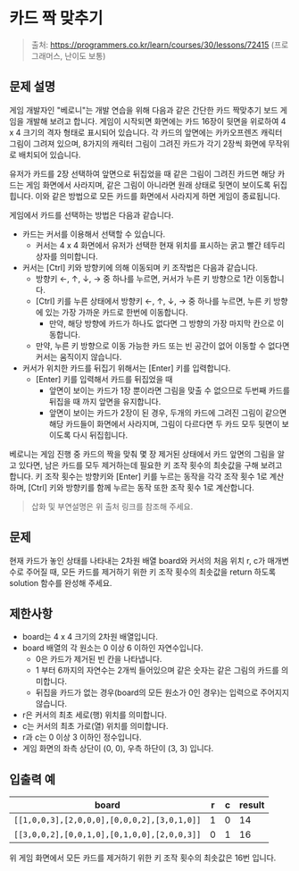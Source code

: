 # 카드 짝 맞추기

> 출처: https://programmers.co.kr/learn/courses/30/lessons/72415 (프로그래머스, 난이도 보통)

## 문제 설명

게임 개발자인 "베로니"는 개발 연습을 위해 다음과 같은 간단한 카드 짝맞추기 보드 게임을 개발해 보려고 합니다.
게임이 시작되면 화면에는 카드 16장이 뒷면을 위로하여 4 x 4 크기의 격자 형태로 표시되어 있습니다. 각 카드의 앞면에는 카카오프렌즈 캐릭터 그림이 그려져 있으며, 8가지의 캐릭터 그림이 그려진 카드가 각기 2장씩 화면에 무작위로 배치되어 있습니다.

유저가 카드를 2장 선택하여 앞면으로 뒤집었을 때 같은 그림이 그려진 카드면 해당 카드는 게임 화면에서 사라지며, 같은 그림이 아니라면 원래 상태로 뒷면이 보이도록 뒤집힙니다. 이와 같은 방법으로 모든 카드를 화면에서 사라지게 하면 게임이 종료됩니다.

게임에서 카드를 선택하는 방법은 다음과 같습니다.

- 카드는 커서를 이용해서 선택할 수 있습니다.
  - 커서는 4 x 4 화면에서 유저가 선택한 현재 위치를 표시하는 굵고 빨간 테두리 상자를 의미합니다.
- 커서는 [Ctrl] 키와 방향키에 의해 이동되며 키 조작법은 다음과 같습니다.
  - 방향키 ←, ↑, ↓, → 중 하나를 누르면, 커서가 누른 키 방향으로 1칸 이동합니다.
  - [Ctrl] 키를 누른 상태에서 방향키 ←, ↑, ↓, → 중 하나를 누르면, 누른 키 방향에 있는 가장 가까운 카드로 한번에 이동합니다.
    - 만약, 해당 방향에 카드가 하나도 없다면 그 방향의 가장 마지막 칸으로 이동합니다.
  - 만약, 누른 키 방향으로 이동 가능한 카드 또는 빈 공간이 없어 이동할 수 없다면 커서는 움직이지 않습니다.
- 커서가 위치한 카드를 뒤집기 위해서는 [Enter] 키를 입력합니다.
  - [Enter] 키를 입력해서 카드를 뒤집었을 때
    - 앞면이 보이는 카드가 1장 뿐이라면 그림을 맞출 수 없으므로 두번째 카드를 뒤집을 때 까지 앞면을 유지합니다.
    - 앞면이 보이는 카드가 2장이 된 경우, 두개의 카드에 그려진 그림이 같으면 해당 카드들이 화면에서 사라지며, 그림이 다르다면 두 카드 모두 뒷면이 보이도록 다시 뒤집힙니다.

베로니는 게임 진행 중 카드의 짝을 맞춰 몇 장 제거된 상태에서 카드 앞면의 그림을 알고 있다면, 남은 카드를 모두 제거하는데 필요한 키 조작 횟수의 최솟값을 구해 보려고 합니다. 키 조작 횟수는 방향키와 [Enter] 키를 누르는 동작을 각각 조작 횟수 1로 계산하며, [Ctrl] 키와 방향키를 함께 누르는 동작 또한 조작 횟수 1로 계산합니다.

> 삽화 및 부연설명은 위 출처 링크를 참조해 주세요.

## 문제

현재 카드가 놓인 상태를 나타내는 2차원 배열 board와 커서의 처음 위치 r, c가 매개변수로 주어질 때, 모든 카드를 제거하기 위한 키 조작 횟수의 최솟값을 return 하도록 solution 함수를 완성해 주세요.

## 제한사항

- board는 4 x 4 크기의 2차원 배열입니다.
- board 배열의 각 원소는 0 이상 6 이하인 자연수입니다.
  - 0은 카드가 제거된 빈 칸을 나타냅니다.
  - 1 부터 6까지의 자연수는 2개씩 들어있으며 같은 숫자는 같은 그림의 카드를 의미합니다.
  - 뒤집을 카드가 없는 경우(board의 모든 원소가 0인 경우)는 입력으로 주어지지 않습니다.
- r은 커서의 최초 세로(행) 위치를 의미합니다.
- c는 커서의 최초 가로(열) 위치를 의미합니다.
- r과 c는 0 이상 3 이하인 정수입니다.
- 게임 화면의 좌측 상단이 (0, 0), 우측 하단이 (3, 3) 입니다.

## 입출력 예

| board                                       | r   | c   | result |
| ------------------------------------------- | --- | --- | ------ |
| `[[1,0,0,3],[2,0,0,0],[0,0,0,2],[3,0,1,0]]` | 1   | 0   | 14     |
| `[[3,0,0,2],[0,0,1,0],[0,1,0,0],[2,0,0,3]]` | 0   | 1   | 16     |

위 게임 화면에서 모든 카드를 제거하기 위한 키 조작 횟수의 최솟값은 16번 입니다.
